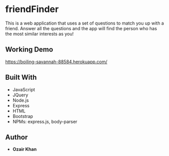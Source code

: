 # friendFinder
This is a web application that uses a set of questions to match you up with a friend. Answer all the questions and the app will find
the person who has the most similar interests as you!


## Working Demo
https://boiling-savannah-88584.herokuapp.com/

## Built With

* JavaScript
* JQuery
* Node.js
* Express
* HTML
* Bootstrap
* NPMs: express.js, body-parser


## Author

* **Ozair Khan** 


